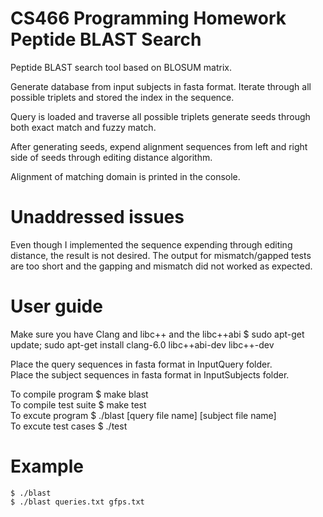 # CS466 Programming Homework Peptide BLAST Search

Peptide BLAST search tool based on BLOSUM matrix.

Generate database from input subjects in fasta format.
Iterate through all possible triplets and stored the index in the sequence.

Query is loaded and traverse all possible triplets generate seeds through both exact match and fuzzy match.

After generating seeds, expend alignment sequences from left and right side of seeds through editing distance algorithm.

Alignment of matching domain is printed in the console.

# Unaddressed issues

Even though I implemented the sequence expending through editing distance, the result is not desired. The output for mismatch/gapped tests are too short and the gapping and mismatch did not worked as expected.

# User guide

Make sure you have Clang and libc++ and the libc++abi
$ sudo apt-get update; sudo apt-get install clang-6.0 libc++abi-dev libc++-dev

Place the query sequences in fasta format in InputQuery folder.           <br>
Place the subject sequences in fasta format in InputSubjects folder.      <br>

To compile program    $ make blast                                        <br>
To compile test suite $ make test                                         <br>
To excute program     $ ./blast [query file name] [subject file name]     <br>
To excute test cases  $ ./test                                            <br>

# Example

    $ ./blast
    $ ./blast queries.txt gfps.txt

